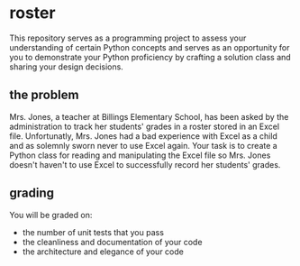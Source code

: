 # roster

This repository serves as a programming project to assess your understanding of certain Python concepts and serves as an opportunity for you to demonstrate your Python proficiency by crafting a solution class and sharing your design decisions.

## the problem

Mrs. Jones, a teacher at Billings Elementary School, has been asked by the administration to track her students' grades in a roster stored in an Excel file. Unfortunatly, Mrs. Jones had a bad experience with Excel as a child and as solemnly sworn never to use Excel again. Your task is to create a Python class for reading and manipulating the Excel file so Mrs. Jones doesn't haven't to use Excel to successfully record her students' grades.

## grading

You will be graded on:
- the number of unit tests that you pass
- the cleanliness and documentation of your code
- the architecture and elegance of your code
